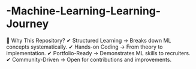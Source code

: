 # -Machine-Learning-Learning-Journey
🌟 Why This Repository? ✔ Structured Learning → Breaks down ML concepts systematically. ✔ Hands-on Coding → From theory to implementation. ✔ Portfolio-Ready → Demonstrates ML skills to recruiters. ✔ Community-Driven → Open for contributions and improvements.

